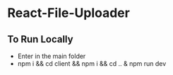 # React-File-Uploader

## To Run Locally

* Enter in the main folder
* npm i && cd client && npm i && cd .. & npm run dev
